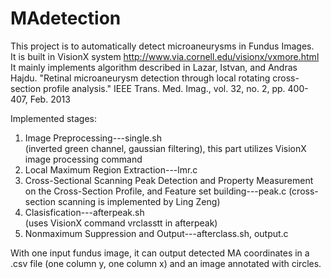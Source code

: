 # MAdetection
This project is to automatically detect microaneurysms in Fundus Images.    
It is built in VisionX system http://www.via.cornell.edu/visionx/vxmore.html    
It mainly implements algorithm described in Lazar, Istvan, and Andras Hajdu. "Retinal microaneurysm detection through local rotating cross-section profile analysis." IEEE Trans. Med. Imag., vol. 32, no. 2, pp. 400-407, Feb. 2013

Implemented stages:      
1. Image Preprocessing---single.sh                                      
  (inverted green channel, gaussian filtering), this part utilizes VisionX image processing command            
2. Local Maximum Region Extraction---lmr.c                                
3. Cross-Sectional Scanning Peak Detection and Property Measurement on the Cross-Section Profile, and Feature set building---peak.c           (cross-section scanning is implemented by Ling Zeng)                           
4. Clasisfication---afterpeak.sh                     
  (uses VisionX command vrclasstt in afterpeak)                                                                                                                                    
5. Nonmaximum Suppression and Output---afterclass.sh, output.c                          

With one input fundus image, it can output detected MA coordinates in a .csv file (one column y, one column x) and an image annotated with circles.
 
